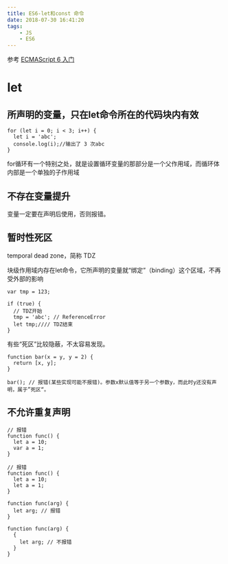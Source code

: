 ```yaml
---
title: ES6-let和const 命令
date: 2018-07-30 16:41:20
tags:
	- JS
	- ES6
---
```


参考 [ECMAScript 6 入门](http://es6.ruanyifeng.com/)

# let #

## 所声明的变量，只在let命令所在的代码块内有效 ##

	for (let i = 0; i < 3; i++) {
	  let i = 'abc';
	  console.log(i);//输出了 3 次abc
	}

for循环有一个特别之处，就是设置循环变量的那部分是一个父作用域，而循环体内部是一个单独的子作用域

## 不存在变量提升 ##

变量一定要在声明后使用，否则报错。

## 暂时性死区 ##

temporal dead zone，简称 TDZ

块级作用域内存在let命令，它所声明的变量就“绑定”（binding）这个区域，不再受外部的影响

	var tmp = 123;
	
	if (true) {
	  // TDZ开始
	  tmp = 'abc'; // ReferenceError
	  let tmp;//// TDZ结束
	}

有些“死区”比较隐蔽，不太容易发现。

	function bar(x = y, y = 2) {
	  return [x, y];
	}
	
	bar(); // 报错(某些实现可能不报错)。参数x默认值等于另一个参数y，而此时y还没有声明，属于”死区“。

## 不允许重复声明 ##

	// 报错
	function func() {
	  let a = 10;
	  var a = 1;
	}
	
	// 报错
	function func() {
	  let a = 10;
	  let a = 1;
	}

	function func(arg) {
	  let arg; // 报错
	}
	
	function func(arg) {
	  {
	    let arg; // 不报错
	  }
	}






